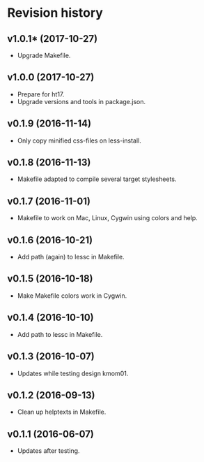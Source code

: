 Revision history
===============================


v1.0.1* (2017-10-27)
-------------------------------

* Upgrade Makefile.


v1.0.0 (2017-10-27)
-------------------------------

* Prepare for ht17.
* Upgrade versions and tools in package.json.


v0.1.9 (2016-11-14)
-------------------------------

* Only copy minified css-files on less-install.


v0.1.8 (2016-11-13)
-------------------------------

* Makefile adapted to compile several target stylesheets.


v0.1.7 (2016-11-01)
-------------------------------

* Makefile to work on Mac, Linux, Cygwin using colors and help.


v0.1.6 (2016-10-21)
-------------------------------

* Add path (again) to lessc in Makefile.


v0.1.5 (2016-10-18)
-------------------------------

* Make Makefile colors work in Cygwin.


v0.1.4 (2016-10-10)
-------------------------------

* Add path to lessc in Makefile.


v0.1.3 (2016-10-07)
-------------------------------

* Updates while testing design kmom01.


v0.1.2 (2016-09-13)
-------------------------------

* Clean up helptexts in Makefile.


v0.1.1 (2016-06-07)
-------------------------------

* Updates after testing.
